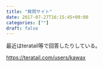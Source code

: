 ```yaml
---
title: "質問サイト"
date: 2017-07-27T16:15:45+09:00
categories: [""]
draft: false
---
```


最近はteratail等で回答したりしている。

https://teratail.com/users/kawax

